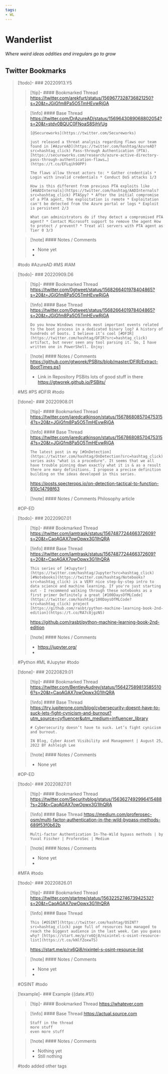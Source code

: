 ```yaml
---
tags:
- WL
---
```


# Wanderlist
###### Where weird ideas oddities and irregulars go to grow




## Twitter Bookmarks
> [!todo]- ### 20220913.Y5
> 
> > [!tip]- #### Bookmarked Thread
> > https://twitter.com/arekfurt/status/1569677328736821250?s=20&t=JGiGfm8Pa5O5TmHEvwRjGA
>
> > [!info] #### Base Thread
> > https://twitter.com/DrAzureAD/status/1569643089068802054?s=20&t=stdv0BQUC0FNoaS8SjhVUg
> > 
> > ```
> > [@Secureworks](https://twitter.com/Secureworks)
> > 
> > just released a threat analysis regarding flaws our team found in [#AzureAD](https://twitter.com/hashtag/AzureAD?src=hashtag_click) Pass-through Authentication (PTA). [https://secureworks.com/research/azure-active-directory-pass-through-authentication-flaws…](https://t.co/EFLqih9OPP)
> >
> > The flaws allow threat actors to: * Gather credentials * Login with invalid credentials * Conduct DoS attacks 1/3
> >
> > How is this different from previous PTA exploits like [#AADInternals](https://twitter.com/hashtag/AADInternals?src=hashtag_click) PTASpy? * After the initial compromise of a PTA agent, the exploitation is remote * Exploitation can't be detected from the Azure portal or logs * Exploit is persistent 2/3
> > 
> > What can administrators do if they detect a compromised PTA agent? * Contact Microsoft support to remove the agent How to protect / prevent? * Treat all servers with PTA agent as Tier 0 3/3
> > ```
> 
> > [!note] #### Notes / Comments
> >  - None yet
> >  - 
>
> #todo #AzureAD #MS #IAM

> [!todo]- ### 20220909.D6
> 
> > [!tip]- #### Bookmarked Thread
> > https://twitter.com/0gtweet/status/1568266401978404865?s=20&t=JGiGfm8Pa5O5TmHEvwRjGA
> 
> > [!info] #### Base Thread
> > https://twitter.com/0gtweet/status/1568266401978404865?s=20&t=JGiGfm8Pa5O5TmHEvwRjGA
> > ```
> > Do you know Windows records most important events related to the boot process in a dedicated binary log? A history of hundreds of boots. I believe it’s cool [#DFIR](https://twitter.com/hashtag/DFIR?src=hashtag_click) artifact, but never seen any tool parsing it. So, I have written one in PowerShell. Enjoy:
> > ```
> 
> > [!note] #### Notes / Comments
> >  https://github.com/gtworek/PSBits/blob/master/DFIR/Extract-BootTimes.ps1
> >  - Link in Repository PSBits lots of good stuff in there https://gtworek.github.io/PSBits/
> 
> #MS #PS #DFIR #todo 

> [!done]- ### 20220908.01
> 
> > [!tip]- #### Bookmarked Thread
> > https://twitter.com/jaredcatkinson/status/1567868085704753154?s=20&t=JGiGfm8Pa5O5TmHEvwRjGA
> 
> > [!info] #### Base Thread
> > https://twitter.com/jaredcatkinson/status/1567868085704753154?s=20&t=JGiGfm8Pa5O5TmHEvwRjGA
> > ```
> > The latest post in my [#OnDetection](https://twitter.com/hashtag/OnDetection?src=hashtag_click) series asks "what is a procedure". It seems that we all have trouble pinning down exactly what it is & as a result there are many definitions. I propose a precise definition building on the ideas developed in this series.
> > ```
> > 
> > https://posts.specterops.io/on-detection-tactical-to-function-810c14798f63
> 
> > [!note] #### Notes / Comments
> >  Philosophy article 
> 
> #OP-ED 

> [!todo]- ### 20220907.01
> 
> > [!tip]- #### Bookmarked Thread
> > https://twitter.com/iamtrask/status/1567487724466372609?s=20&t=CaoAGAX7owOpwx3G1IhQRA
> 
> > [!info] #### Base Thread
> > https://twitter.com/iamtrask/status/1567487724466372609?s=20&t=CaoAGAX7owOpwx3G1IhQRA
> > ```
> > This series of [#Jupyter](https://twitter.com/hashtag/Jupyter?src=hashtag_click) [#Notebooks](https://twitter.com/hashtag/Notebooks?src=hashtag_click) is a VERY nice step-by-step intro to data science and machine learning. If you're just starting out - I recommend walking through these notebooks as a first primer Definitely a great [#100DaysOfMLCode](https://twitter.com/hashtag/100DaysOfMLCode?src=hashtag_click) project [https://github.com/rasbt/python-machine-learning-book-2nd-edition](https://t.co/RA7c8jgzNS)
> > ```
> > 
> > https://github.com/rasbt/python-machine-learning-book-2nd-edition
> 
> > [!note] #### Notes / Comments
> >  - https://jupyter.org/
> >  - 
> #Python #ML #Jupyter #todo 

> [!done]- ### 20220829.01 
> 
> > [!tip]- #### Bookmarked Thread
> > https://twitter.com/BentleyAudrey/status/1564275898135855106?s=20&t=CaoAGAX7owOpwx3G1IhQRA
> 
> > [!info] #### Base Thread
> > https://try.jupiterone.com/blog/cybersecurity-doesnt-have-to-suck-lets-fight-cynicism-and-burnout?utm_source=cyfluencer&utm_medium=influencer_library
> > ```
> > # Cybersecurity doesn’t have to suck. Let’s fight cynicism and burnout.
> > 
> > IN Blog, Cyber Asset Visibility and Management | August 25, 2022 BY Ashleigh Lee
> > ```
> 
> > [!note] #### Notes / Comments
> >  - None yet
> 
> #OP-ED 

> [!todo]- ### 20220827.01
> 
> > [!tip]- #### Bookmarked Thread
> > https://twitter.com/Securityblog/status/1563627492996415488?s=20&t=CaoAGAX7owOpwx3G1IhQRA
> 
> > [!info] #### Base Thread
> > https://medium.com/proferosec-osm/multi-factor-authentication-in-the-wild-bypass-methods-689f53f0b62b
> > ```
> > Multi-factor Authentication In-The-Wild bypass methods | by Yuval Fischer | ProferoSec | Medium
> > ```
> > 
> 
> > [!note] #### Notes / Comments
> >  - None yet
> >  - 
> #MFA #todo 

> [!todo]- ### 20220826.01
> 
> > [!tip]- #### Bookmarked Thread
> > https://twitter.com/startme/status/1563225274673942532?s=20&t=CaoAGAX7owOpwx3G1IhQRA
> 
> > [!info] #### Base Thread
> > 
> > ```
> > This [#OSINT](https://twitter.com/hashtag/OSINT?src=hashtag_click) page full of resources has managed to reach the biggest audience in the last week. Can you guess why? [https://start.me/p/rx6Qj8/nixintel-s-osint-resource-list](https://t.co/kNlfZoxwTS)
> > ```
> > https://start.me/p/rx6Qj8/nixintel-s-osint-resource-list 
> 
> > [!note] #### Notes / Comments
> >  - None yet
> >  - 
> 
> #OSINT #todo 

> [!example]- ### Example {{date.#1}} 
> 
> > [!tip]- #### Bookmarked Thread
> > https://whatever.com
> 
> > [!info] #### Base Thread
> > https://actual.source.com
> > 
> > ```
> > Stuff in the thread
> > more stuff
> > even more stuff
> > ```
> 
> > [!note] #### Notes / Comments
> >  - Nothing yet
> >  - Still nothing
> 
> #todo added other tags